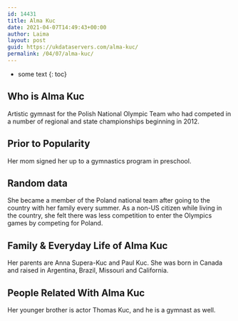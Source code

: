 ```yaml
---
id: 14431
title: Alma Kuc
date: 2021-04-07T14:49:43+00:00
author: Laima
layout: post
guid: https://ukdataservers.com/alma-kuc/
permalink: /04/07/alma-kuc/
---
```


* some text
{: toc}


## Who is Alma Kuc
                  
                  
                  
Artistic gymnast for the Polish National Olympic Team who had competed in a number of regional and state championships beginning in 2012.
                  
              
            
              
            
                
                
                
## Prior to Popularity
                  
                  
                  
Her mom signed her up to a gymnastics program in preschool.
                  
              
            
              
            
                
                
                
## Random data
                  
                  
                  
She became a member of the Poland national team after going to the country with her family every summer. As a non-US citizen while living in the country, she felt there was less competition to enter the Olympics games by competing for Poland.
                  
              
            
              
            
                
                
                
## Family & Everyday Life of Alma Kuc
                  
                  
                  
Her parents are Anna Supera-Kuc and Paul Kuc. She was born in Canada and raised in Argentina, Brazil, Missouri and California.
                  
              
            
              
            
                
                
                
## People Related With Alma Kuc
                  
                  
                  
Her younger brother is actor Thomas Kuc, and he is a gymnast as well.
                  
              
            
              
            
                
              
            
              
              
            
            
              
            
          
          
          